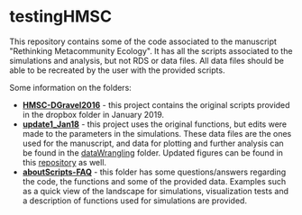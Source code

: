 # testingHMSC

This repository contains some of the code associated to the manuscript "Rethinking Metacommunity Ecology". It has all the scripts associated to the simulations and analysis, but not RDS or data files. All data files should be able to be recreated by the user with the provided scripts.



Some information on the folders:  
* [**HMSC-DGravel2016**](https://github.com/javirudolph/testingHMSC/tree/master/hmsc-DGravel2016) - this project contains the original scripts provided in the dropbox folder in January 2019.  
* [**update1_Jan18**](https://github.com/javirudolph/testingHMSC/tree/master/update1_jan18) - this project uses the original functions, but edits were made to the parameters in the simulations. These data files are the ones used for the manuscript, and data for plotting and further analysis can be found in the [dataWrangling](https://github.com/javirudolph/testingHMSC/tree/master/update1_jan18/dataWrangling) folder. Updated figures can be found in this [repository](https://github.com/javirudolph/testingHMSC/tree/master/update1_jan18/newFigures/allFigs) as well.    
* [**aboutScripts-FAQ**](https://github.com/javirudolph/testingHMSC/tree/master/aboutScripts-FAQ) - this folder has some questions/answers regarding the code, the functions and some of the provided data. Examples such as a quick view of the landscape for simulations, visualization tests and a description of functions used for simulations are provided.    
